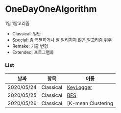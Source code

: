 # OneDayOneAlgorithm
1일 1알고리즘

* Classical: 일반
* Special: 좀 특별하거나 잘 알려지지 않은 알고리즘 위주
* Remake: 기출 변형
* Extended: 프로그램화

### List
|날짜|항목|이름|
|----|----|----|
|2020/05/24|Classical|[KeyLogger](https://github.com/Re-Coma/OneDayOneAlgorithm/tree/master/Classic/KeyLogger)|
|2020/05/25|Classical|[BFS](https://github.com/Re-Coma/OneDayOneAlgorithm/tree/master/Classic/bfs/java)|
|2020/05/26|Classical|[K-mean Clustering|
